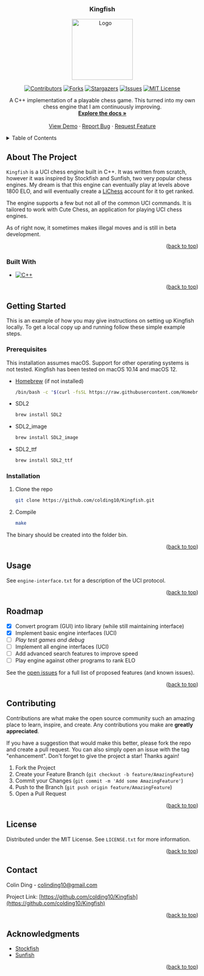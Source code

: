 <!-- Improved compatibility of back to top link: See: https://github.com/othneildrew/Best-README-Template/pull/73 -->
<a name="readme-top"></a>

<div align="center">
  
<h3 align="center">Kingfish</h3>

<div align="center">

  <a href="https://github.com/colding10/Kingfish">
    <img src="https://raw.githubusercontent.com/colding10/Kingfish/adfcef6b83760c19fe876664bf6e46cd3c141152/images/logo.jpeg" alt="Logo" width="160" height="160">
  </a>

  [![Contributors][contributors-shield]][contributors-url]
  [![Forks][forks-shield]][forks-url]
  [![Stargazers][stars-shield]][stars-url]
  [![Issues][issues-shield]][issues-url]
  [![MIT License][license-shield]][license-url]

</div>

  <p align="center">
    A C++ implementation of a playable chess game. This turned into my own chess engine that I am continuously improving.
    <br />
    <a href="https://github.com/colding10/Kingfish"><strong>Explore the docs »</strong></a>
    <br />
    <br />
    <a href="https://github.com/colding10/Kingfish">View Demo</a>
    ·
    <a href="https://github.com/colding10/Kingfish/issues">Report Bug</a>
    ·
    <a href="https://github.com/colding10/Kingfish/issues">Request Feature</a>
  </p>
</div>

<!-- TABLE OF CONTENTS -->
<details>
  <summary>Table of Contents</summary>
  <ol>
    <li>
      <a href="#about-the-project">About The Project</a>
      <ul>
        <li><a href="#built-with">Built With</a></li>
      </ul>
    </li>
    <li>
      <a href="#getting-started">Getting Started</a>
      <ul>
        <li><a href="#prerequisites">Prerequisites</a></li>
        <li><a href="#installation">Installation</a></li>
      </ul>
    </li>
    <li><a href="#usage">Usage</a></li>
    <li><a href="#roadmap">Roadmap</a></li>
    <li><a href="#contributing">Contributing</a></li>
    <li><a href="#license">License</a></li>
    <li><a href="#contact">Contact</a></li>
    <li><a href="#acknowledgments">Acknowledgments</a></li>
  </ol>
</details>

<!-- ABOUT THE PROJECT -->
## About The Project

`Kingfish` is a UCI chess engine built in C++. It was written from scratch, however it was inspired by Stockfish and Sunfish, two very popular chess engines. My dream is that this engine can eventually play at levels above 1800 ELO, and will eventually create a [LiChess](lichess.org) account for it to get ranked.

The engine supports a few but not all of the common UCI commands. It is tailored to work with Cute Chess, an application for playing UCI chess engines.

As of right now, it sometimes makes illegal moves and is still in beta development.

<p align="right">(<a href="#readme-top">back to top</a>)</p>

### Built With

* [![C++][C++]][C++-url]

<p align="right">(<a href="#readme-top">back to top</a>)</p>

<!-- GETTING STARTED -->
## Getting Started

This is an example of how you may give instructions on setting up Kingfish locally.
To get a local copy up and running follow these simple example steps.

### Prerequisites

This installation assumes macOS. Support for other operating systems is not tested.
Kingfish has been tested on macOS 10.14 and macOS 12.

* [Homebrew](https://brew.sh) (if not installed)

  ```bash
  /bin/bash -c "$(curl -fsSL https://raw.githubusercontent.com/Homebrew/install/HEAD/install.sh)"
  ```

* SDL2

  ```bash
  brew install SDL2
  ```

* SDL2_image
  
  ```bash
  brew install SDL2_image
  ```

* SDL2_ttf

  ```bash
  brew install SDL2_ttf
  ```

### Installation

1. Clone the repo

   ```sh
   git clone https://github.com/colding10/Kingfish.git
   ```

2. Compile

   ```sh
   make
   ```

The binary should be created into the folder bin.

<p align="right">(<a href="#readme-top">back to top</a>)</p>

<!-- USAGE EXAMPLES -->
## Usage

See `engine-interface.txt` for a description of the UCI protocol.

<p align="right">(<a href="#readme-top">back to top</a>)</p>

<!-- ROADMAP -->
## Roadmap

* [x] Convert program (GUI) into library (while still maintaining interface)
* [x] Implement basic engine interfaces (UCI)
* [ ] _Play test games and debug_
* [ ] Implement all engine interfaces (UCI)
* [ ] Add advanced search features to improve speed
* [ ] Play engine against other programs to rank ELO

See the [open issues](https://github.com/colding10/Kingfish/issues) for a full list of proposed features (and known issues).

<p align="right">(<a href="#readme-top">back to top</a>)</p>

<!-- CONTRIBUTING -->
## Contributing

Contributions are what make the open source community such an amazing place to learn, inspire, and create. Any contributions you make are **greatly appreciated**.

If you have a suggestion that would make this better, please fork the repo and create a pull request. You can also simply open an issue with the tag "enhancement".
Don't forget to give the project a star! Thanks again!

1. Fork the Project
2. Create your Feature Branch (`git checkout -b feature/AmazingFeature`)
3. Commit your Changes (`git commit -m 'Add some AmazingFeature'`)
4. Push to the Branch (`git push origin feature/AmazingFeature`)
5. Open a Pull Request

<p align="right">(<a href="#readme-top">back to top</a>)</p>

<!-- LICENSE -->
## License

Distributed under the MIT License. See `LICENSE.txt` for more information.

<p align="right">(<a href="#readme-top">back to top</a>)</p>

<!-- CONTACT -->
## Contact

Colin Ding - colinding10@gmail.com

Project Link: [https://github.com/colding10/Kingfish](https://github.com/colding10/Kingfish)

<p align="right">(<a href="#readme-top">back to top</a>)</p>

<!-- ACKNOWLEDGMENTS -->
## Acknowledgments

* [Stockfish](https://github.com/official-stockfish/Stockfish)
* [Sunfish](https://github.com/thomasahle/sunfish)

<p align="right">(<a href="#readme-top">back to top</a>)</p>

<!-- MARKDOWN LINKS & IMAGES -->
<!-- https://www.markdownguide.org/basic-syntax/#reference-style-links -->
[contributors-shield]: https://img.shields.io/github/contributors/colding10/Kingfish.svg?style=for-the-badge
[contributors-url]: https://github.com/colding10/Kingfish/graphs/contributors

[forks-shield]: https://img.shields.io/github/forks/colding10/Kingfish.svg?style=for-the-badge
[forks-url]: https://github.com/colding10/Kingfish/network/members

[stars-shield]: https://img.shields.io/github/stars/colding10/Kingfish.svg?style=for-the-badge
[stars-url]: https://github.com/colding10/Kingfish/stargazers

[issues-shield]: https://img.shields.io/github/issues/colding10/Kingfish.svg?style=for-the-badge
[issues-url]: https://github.com/colding10/Kingfish/issues

[license-shield]: https://img.shields.io/github/license/colding10/Kingfish.svg?style=for-the-badge
[license-url]: https://github.com/colding10/Kingfish/blob/master/LICENSE.txt

<!-- Built With -->
[C++]: https://img.shields.io/badge/C++-20232A?style=for-the-badge&logo=nextdotjs&logoColor=white
[C++-url]: https://isocpp.org/